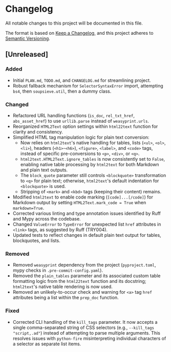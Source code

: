 # Changelog

All notable changes to this project will be documented in this file.

The format is based on [Keep a Changelog](https://keepachangelog.com/en/1.0.0/),
and this project adheres to [Semantic Versioning](https://semver.org/spec/v2.0.0.html).

## [Unreleased]

### Added
- Initial `PLAN.md`, `TODO.md`, and `CHANGELOG.md` for streamlining project.
- Robust fallback mechanism for `SelectorSyntaxError` import, attempting `bs4`, then `soupsieve.util`, then a dummy class.

### Changed
- Refactored URL handling functions (`is_doc`, `rel_txt_href`, `abs_asset_href`) to use `urllib.parse` instead of `weasyprint.urls`.
- Reorganized `HTML2Text` option settings within `html22text` function for clarity and consistency.
- Simplified HTML tag manipulation logic for plain text conversion:
    - Now relies on `html2text`'s native handling for tables, lists (`<ul>`, `<ol>`, `<li>`), headers (`<h1>`-`<h6>`), `<figure>`, `<label>`, and `<code>` tags, instead of specific pre-conversions to `<p>`, `<div>`, or `<q>`.
    - `html2text.HTML2Text.ignore_tables` is now consistently set to `False`, enabling native table processing by `html2text` for both Markdown and plain text outputs.
    - The `block_quote` parameter still controls `<blockquote>` transformation to `<q>` for plain text; otherwise, `html2text`'s default indentation for `<blockquote>` is used.
    - Stripping of `<mark>` and `<kbd>` tags (keeping their content) remains.
- Modified `html2text` to enable code marking (`[code]...[/code]`) for Markdown output by setting `HTML2Text.mark_code = True` when `markdown=True`.
- Corrected various linting and type annotation issues identified by Ruff and Mypy across the codebase.
- Changed `ValueError` to `TypeError` for unexpected list `href` attributes in `<link>` tags, as suggested by Ruff (TRY004).
- Updated tests to reflect changes in default plain text output for tables, blockquotes, and lists.

### Removed
- Removed `weasyprint` dependency from the project (`pyproject.toml`, mypy checks in `.pre-commit-config.yaml`).
- Removed the `plain_tables` parameter and its associated custom table formatting logic from the `html22text` function and its docstring; `html2text`'s native table rendering is now used.
- Removed an unlikely-to-occur check and warning for `<a>` tag `href` attributes being a list within the `prep_doc` function.

### Fixed
- Corrected CLI handling of the `kill_tags` parameter. It now accepts a single comma-separated string of CSS selectors (e.g., `--kill_tags "script,.ad"`) instead of attempting to parse multiple arguments. This resolves issues with `python-fire` misinterpreting individual characters of a selector as separate list items.
